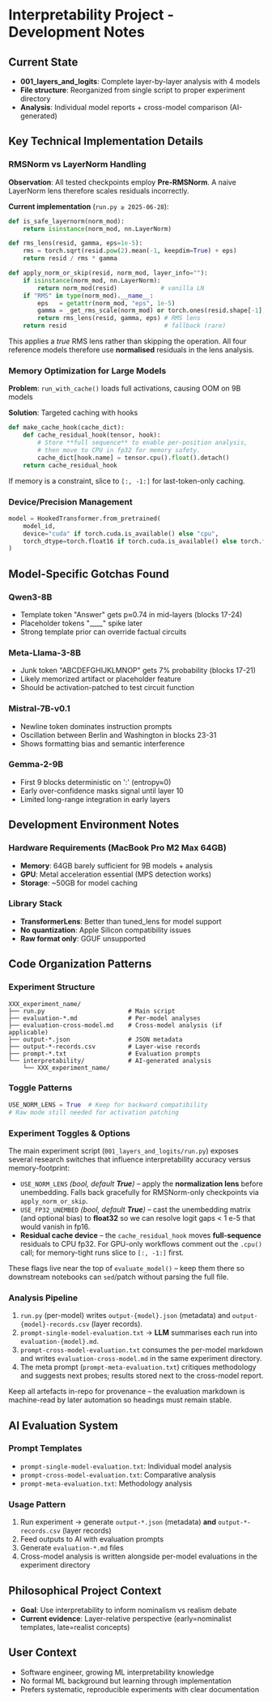 # Interpretability Project - Development Notes

## Current State
- **001_layers_and_logits**: Complete layer-by-layer analysis with 4 models
- **File structure**: Reorganized from single script to proper experiment directory
- **Analysis**: Individual model reports + cross-model comparison (AI-generated)

## Key Technical Implementation Details

### RMSNorm vs LayerNorm Handling
**Observation**: All tested checkpoints employ **Pre-RMSNorm**.  A naive LayerNorm lens therefore scales residuals incorrectly.

**Current implementation** (`run.py ≥ 2025-06-28`):
```python
def is_safe_layernorm(norm_mod):
    return isinstance(norm_mod, nn.LayerNorm)

def rms_lens(resid, gamma, eps=1e-5):
    rms = torch.sqrt(resid.pow(2).mean(-1, keepdim=True) + eps)
    return resid / rms * gamma

def apply_norm_or_skip(resid, norm_mod, layer_info=""):
    if isinstance(norm_mod, nn.LayerNorm):
        return norm_mod(resid)            # vanilla LN
    if "RMS" in type(norm_mod).__name__:
        eps   = getattr(norm_mod, "eps", 1e-5)
        gamma = _get_rms_scale(norm_mod) or torch.ones(resid.shape[-1], device=resid.device)
        return rms_lens(resid, gamma, eps) # RMS lens
    return resid                           # fallback (rare)
```

This applies a *true* RMS lens rather than skipping the operation.  All four reference models therefore use **normalised** residuals in the lens analysis.

### Memory Optimization for Large Models
**Problem**: `run_with_cache()` loads full activations, causing OOM on 9B models

**Solution**: Targeted caching with hooks
```python
def make_cache_hook(cache_dict):
    def cache_residual_hook(tensor, hook):
        # Store **full sequence** to enable per-position analysis,
        # then move to CPU in fp32 for memory safety.
        cache_dict[hook.name] = tensor.cpu().float().detach()
    return cache_residual_hook
```
If memory is a constraint, slice to `[:, -1:]` for last-token-only caching.

### Device/Precision Management
```python
model = HookedTransformer.from_pretrained(
    model_id,
    device="cuda" if torch.cuda.is_available() else "cpu",
    torch_dtype=torch.float16 if torch.cuda.is_available() else torch.float32
)
```

## Model-Specific Gotchas Found

### Qwen3-8B
- Template token "Answer" gets p≈0.74 in mid-layers (blocks 17-24)
- Placeholder tokens "____" spike later
- Strong template prior can override factual circuits

### Meta-Llama-3-8B  
- Junk token "ABCDEFGHIJKLMNOP" gets 7% probability (blocks 17-21)
- Likely memorized artifact or placeholder feature
- Should be activation-patched to test circuit function

### Mistral-7B-v0.1
- Newline token dominates instruction prompts
- Oscillation between Berlin and Washington in blocks 23-31
- Shows formatting bias and semantic interference

### Gemma-2-9B
- First 9 blocks deterministic on ':' (entropy≈0)
- Early over-confidence masks signal until layer 10
- Limited long-range integration in early layers

## Development Environment Notes

### Hardware Requirements (MacBook Pro M2 Max 64GB)
- **Memory**: 64GB barely sufficient for 9B models + analysis
- **GPU**: Metal acceleration essential (MPS detection works)
- **Storage**: ~50GB for model caching

### Library Stack
- **TransformerLens**: Better than tuned_lens for model support
- **No quantization**: Apple Silicon compatibility issues
- **Raw format only**: GGUF unsupported

## Code Organization Patterns

### Experiment Structure
```
XXX_experiment_name/
├── run.py                       # Main script
├── evaluation-*.md              # Per-model analyses  
├── evaluation-cross-model.md    # Cross-model analysis (if applicable)
├── output-*.json                # JSON metadata
├── output-*-records.csv         # Layer-wise records
├── prompt-*.txt                 # Evaluation prompts
└── interpretability/            # AI-generated analysis
    └── XXX_experiment_name/
```

### Toggle Patterns
```python
USE_NORM_LENS = True  # Keep for backward compatibility
# Raw mode still needed for activation patching
```

### Experiment Toggles & Options

The main experiment script (`001_layers_and_logits/run.py`) exposes several research switches that influence interpretability accuracy versus memory-footprint:

- `USE_NORM_LENS` *(bool, default **True**)* – apply the **normalization lens** before unembedding. Falls back gracefully for RMSNorm-only checkpoints via `apply_norm_or_skip`.
- `USE_FP32_UNEMBED` *(bool, default **True**)* – cast the unembedding matrix (and optional bias) to **float32** so we can resolve logit gaps < 1 e-5 that would vanish in fp16.
- **Residual cache device** – the `cache_residual_hook` moves **full-sequence** residuals to CPU fp32.  For GPU-only workflows comment out the `.cpu()` call; for memory-tight runs slice to `[:, -1:]` first.

These flags live near the top of `evaluate_model()` – keep them there so downstream notebooks can `sed`/patch without parsing the full file.

### Analysis Pipeline

1. `run.py` (per-model) writes `output-{model}.json` (metadata) and `output-{model}-records.csv` (layer records).
2. `prompt-single-model-evaluation.txt` → **LLM** summarises each run into `evaluation-{model}.md`.
3. `prompt-cross-model-evaluation.txt` consumes the per-model markdown and writes `evaluation-cross-model.md` in the same experiment directory.
4. The meta prompt (`prompt-meta-evaluation.txt`) critiques methodology and suggests next probes; results stored next to the cross-model report.

Keep all artefacts in-repo for provenance – the evaluation markdown is machine-read by later automation so headings must remain stable.

## AI Evaluation System

### Prompt Templates
- `prompt-single-model-evaluation.txt`: Individual model analysis
- `prompt-cross-model-evaluation.txt`: Comparative analysis
- `prompt-meta-evaluation.txt`: Methodology analysis

### Usage Pattern
1. Run experiment → generate `output-*.json` (metadata) **and** `output-*-records.csv` (layer records)
2. Feed outputs to AI with evaluation prompts
3. Generate `evaluation-*.md` files
4. Cross-model analysis is written alongside per-model evaluations in the experiment directory


## Philosophical Project Context
- **Goal**: Use interpretability to inform nominalism vs realism debate
- **Current evidence**: Layer-relative perspective (early=nominalist templates, late=realist concepts)

## User Context
- Software engineer, growing ML interpretability knowledge
- No formal ML background but learning through implementation
- Prefers systematic, reproducible experiments with clear documentation

